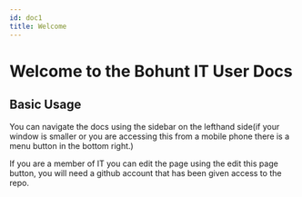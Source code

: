 ```yaml
---
id: doc1
title: Welcome
---
```


# Welcome to the Bohunt IT User Docs

## Basic Usage
You can navigate the docs using the sidebar on the lefthand side(if your window is smaller or you are accessing this from a mobile phone there is a menu button in the bottom right.)

If you are a member of IT you can edit the page using the edit this page button, you will need a github account that has been given access to the repo.